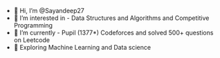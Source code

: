 - 👋 Hi, I’m @Sayandeep27
- 👀 I’m interested in - Data Structures and Algorithms and Competitive Programming
- 💞️ I’m  currently - Pupil (1377*) Codeforces and solved 500+ questions on Leetcode
- 🌱 Exploring Machine Learning and Data science


<!---
Sayandeep27/Sayandeep27 is a ✨ special ✨ repository because its `README.md` (this file) appears on your GitHub profile.
You can click the Preview link to take a look at your changes.
--->
